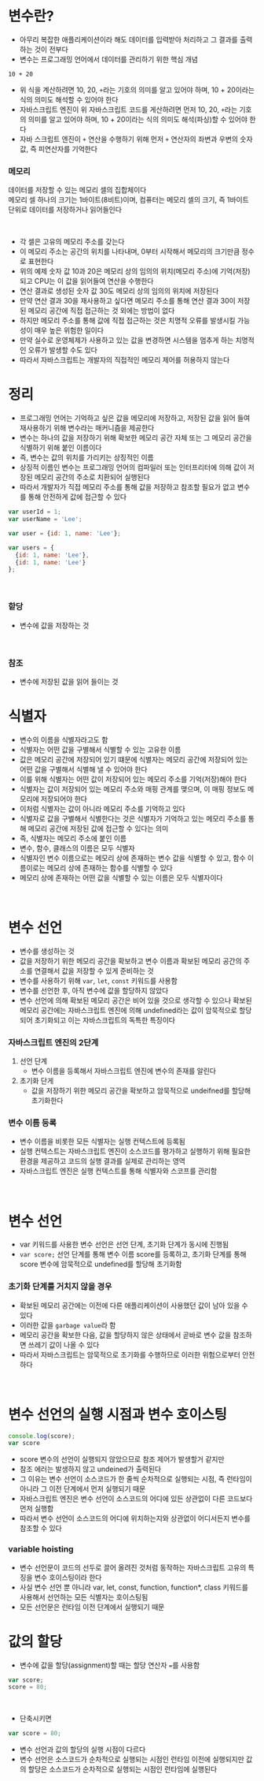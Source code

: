 # 변수란?
- 아무리 복잡한 애플리케이션이라 해도 데이터를 입력받아 처리하고 그 결과를 출력하는 것이 전부다
- 변수는 프로그래밍 언어에서 데이터를 관리하기 위한 핵심 개념

```
10 + 20
```
- 위 식을 계산하려면 10, 20, `+`라는 기호의 의미를 알고 있어야 하며, 10 + 20이라는 식의 의미도 해석할 수 있어야 한다
- 자바스크립트 엔진이 위 자바스크립트 코드를 게산하려면 먼저 10, 20, `+`라는 기호의 의미를 알고 있어야 하며, 10 + 20이라는 식의 의미도 해석(파싱)할 수 있어야 한다
- 자바 스크립트 엔진이 `+` 연산을 수행하기 위해 먼저 `+` 연산자의 좌변과 우변의 숫자 값, 즉 피연산자를 기억한다
### 메모리
데이터를 저장할 수 있는 메모리 셀의 집합체이다  
메모리 셀 하나의 크기는 1바이트(8비트)이며, 컴퓨터는 메모리 셀의 크기, 즉 1바이트 단위로 데이터를 저장하거나 읽어들인다
  
<br>

- 각 셀은 고유의 메모리 주소를 갖는다
- 이 메모리 주소는 공간의 위치를 나타내며, 0부터 시작해서 메모리의 크기만큼 정수로 표현한다
- 위의 예제 숫자 값 10과 20은 메모리 상의 임의의 위치(메모리 주소)에 기억(저장)되고 CPU는 이 값을 읽어들여 연산을 수행한다
- 연산 결과로 생성된 숫자 값 30도 메모리 상의 임의의 위치에 저장된다
- 만약 연산 결과 30을 재사용하고 싶다면 메모리 주소를 통해 연산 결과 30이 저장된 메모리 공간에 직접 접근하는 것 외에는 방법이 없다
- 하지만 메모리 주소를 통해 값에 직접 접근하는 것은 치명적 오류를 발생시킬 가능성이 매우 높은 위험한 일이다
- 만약 실수로 운영체제가 사용하고 있는 값을 변경하면 시스템을 멈추게 하는 치명적인 오류가 발생할 수도 있다
- 따라서 자바스크립트는 개발자의 직접적인 메모리 제어를 허용하지 않는다

# 정리
- 프로그래밍 언어는 기억하고 싶은 값을 메모리에 저장하고, 저장된 값을 읽어 들여 재사용하기 위해 변수라는 매커니즘을 제공한다
- 변수는 하나의 값을 저장하기 위해 확보한 메모리 공간 자체 또는 그 메모리 공간을 식별하기 위해 붙인 이름이다
- 즉, 변수는 값의 위치를 가리키는 상징적인 이름
- 상징적 이름인 변수는 프로그래밍 언어의 컴파일러 또는 인터프리터에 의해 값이 저장된 메모리 공간의 주소로 치환되어 실행된다
- 따라서 개발자가 직접 메모리 주소를 통해 값을 저장하고 참조할 필요가 없고 변수를 통해 안전하게 값에 접근할 수 있다

```javascript
var userId = 1;
var userName = 'Lee';

var user = {id: 1, name: 'Lee'};

var users = {
  {id: 1, name: 'Lee'},
  {id: 1, name: 'Lee'}
};
```

<br>

### 핟당
- 변수에 값을 저장하는 것

<br>

### 참조
- 변수에 저장된 값을 읽어 들이는 것

# 식별자
- 변수의 이름을 식별자라고도 함
- 식별자는 어떤 값을 구별해서 식별할 수 있는 고유한 이름
- 값은 메모리 공간에 저장되어 있기 떄문에 식별자는 메모리 공간에 저장되어 있는 어떤 값을 구별해서 식별해 낼 수 있어야 한다
- 이를 위해 식별자는 어떤 값이 저장되어 있는 메모리 주소를 기억(저장)해야 한다
- 식별자는 값이 저장되어 있는 메모리 주소와 매핑 관계를 맺으며, 이 매핑 정보도 메모리에 저장되어야 한다
- 이처럼 식별자는 값이 아니라 메모리 주소를 기억하고 있다
- 식별자로 값을 구별해서 식별한다는 것은 식별자가 기억하고 있는 메모리 주소를 통해 메모리 공간에 저장된 값에 접근할 수 있다는 의미
- 즉, 식별자는 메모리 주소에 붙인 이름
- 변수, 함수, 클래스의 이름은 모두 식별자
- 식별자인 변수 이름으로는 메모리 상에 존재하는 변수 값을 식별할 수 있고, 함수 이름이로는 메모리 상에 존재하는 함수를 식별할 수 있다
- 메모리 상에 존재하는 어떤 값을 식별할 수 있는 이름은 모두 식별자이다

<br>

# 변수 선언
- 변수를 생성하는 것
- 값을 저장하기 위한 메모리 공간을 확보하고 변수 이름과 확보된 메모리 공간의 주소를 연결해서 값을 저장할 수 있게 준비하는 것
- 변수를 사용하기 위해 `var`, `let`, `const` 키워드를 사용함
- 변수를 선언한 후, 아직 변수에 값을 할당하지 않았다
- 변수 선언에 의해 확보된 메모리 공간은 비어 있을 것으로 생각할 수 있으나 확보된 메모리 공간에는 자바스크립트 엔진에 의해 undefined라는 값이 암묵적으로 할당되어 초기화되고 이는 자바스크립트의 독특한 특징이다

### 자바스크립트 엔진의 2단계
1. 선언 단계
   - 변수 이름을 등록해서 자바스크립트 엔진에 변수의 존재를 알린다
2. 초기화 단게
   - 값을 저장하기 위한 메모리 공간을 확보하고 암묵적으로 undeifned를 할당해 초기화한다

### 변수 이름 등록
- 변수 이름을 비롯한 모든 식별자는 실행 컨텍스트에 등록됨
- 실행 컨텍스트는 자바스크립트 엔진이 소스코드를 평가하고 실행하기 위해 필요한 환경을 제공하고 코드의 실행 결과를 실제로 관리하는 영역
- 자바스크립트 엔진은 실행 컨텍스트를 통해 식별자와 스코프를 관리함

<br>

# 변수 선언
- var 키워드를 사용한 변수 선언은 선언 단계, 초기화 단계가 동시에 진행됨
- `var score;` 선언 단계를 통해 변수 이름 score를 등록하고, 초기화 단계를 통해 score 변수에 암묵적으로 undefined를 할당해 초기화함

### 초기화 단계를 거치지 않을 경우
- 확보된 메모리 공간에는 이전에 다른 애플리케이션이 사용했던 값이 남아 있을 수 있다
- 이러한 값을 `garbage value`라 함
- 메모리 공간을 확보한 다음, 값을 할당하지 않은 상태에서 곧바로 변수 값을 참조하면 쓰레기 값이 나올 수 있다
- 따라서 자바스크립트는 암묵적으로 초기화를 수행하므로 이러한 위험으로부터 안전하다

<br>

# 변수 선언의 실행 시점과 변수 호이스팅
```javascript
console.log(score);
var score
```
- score 변수의 선언이 실행되지 않았으므로 참조 제어가 발생할거 같지만
- 참조 에러는 발생하지 않고 undeined가 출력된다
- 그 이유는 변수 선언이 소스코드가 한 줄씩 순차적으로 실행되는 시점, 즉 런타임이 아니라 그 이전 단계에서 먼저 실행되기 때문
- 자바스크립트 엔진은 변수 선언이 소스코드의 어디에 있든 상관없이 다른 코드보다 먼저 실행함
- 따라서 변수 선언이 소스코드의 어디에 위치하는지와 상관없이 어디서든지 변수를 참조할 수 있다

### variable hoisting
- 변수 선언문이 코드의 선두로 끌어 올려진 것처럼 동작하는 자바스크립트 고유의 특징을 변수 호이스팅이라 한다
- 사실 변수 선언 뿐 아니라 var, let, const, function, function*, class 키워드를 사용해서 선언하는 모든 식별자는 호이스팅됨
- 모든 선언문은 런타임 이전 단계에서 실행되기 때문

# 값의 할당
- 변수에 값을 할당(assignment)할 때는 할당 연산자 `=`를 사용함
```javascript
var score;
score = 80;
```

<br>

- 단축시키면
```javascript
var score = 80;
```
- 변수 선언과 값의 할당의 실행 시점이 다르다
- 변수 선언은 소스코드가 순차적으로 실행되는 시점인 런타임 이전에 실행되지만 값의 할당은 소스코드가 순차적으로 실행되는 시점인 런타임에 실행된다
